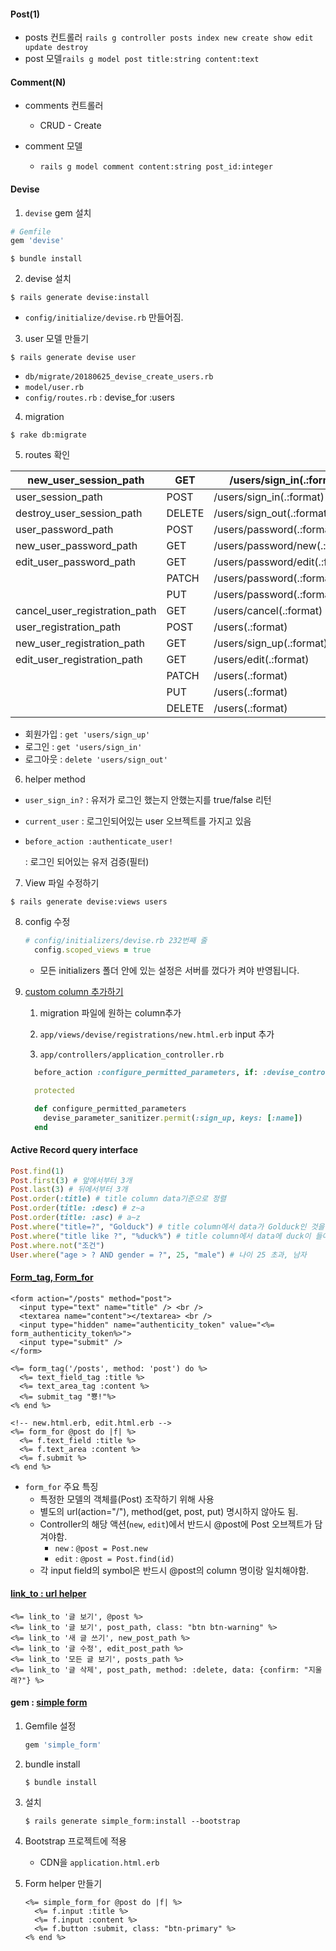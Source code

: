 #### Post(1)

- posts 컨트롤러 `rails g controller posts index new create show edit update destroy`
- post 모델`rails g model post title:string content:text `

#### Comment(N)

- comments 컨트롤러

  - CRUD - Create

- comment 모델

  - `rails g model comment content:string post_id:integer`



#### Devise

1. `devise` gem 설치

```ruby
# Gemfile
gem 'devise'
```

```
$ bundle install
```

2. devise 설치

```
$ rails generate devise:install
```

- `config/initialize/devise.rb` 만들어짐.

3. user 모델 만들기

```
$ rails generate devise user
```

- `db/migrate/20180625_devise_create_users.rb`
- `model/user.rb`
- `config/routes.rb` : devise_for :users

4. migration

```
$ rake db:migrate
```

5. routes 확인

| new_user_session_path         | GET    | /users/sign_in(.:format)       | devise/sessions#new          |
| ----------------------------- | ------ | ------------------------------ | ---------------------------- |
| user_session_path             | POST   | /users/sign_in(.:format)       | devise/sessions#create       |
| destroy_user_session_path     | DELETE | /users/sign_out(.:format)      | devise/sessions#destroy      |
| user_password_path            | POST   | /users/password(.:format)      | devise/passwords#create      |
| new_user_password_path        | GET    | /users/password/new(.:format)  | devise/passwords#new         |
| edit_user_password_path       | GET    | /users/password/edit(.:format) | devise/passwords#edit        |
|                               | PATCH  | /users/password(.:format)      | devise/passwords#update      |
|                               | PUT    | /users/password(.:format)      | devise/passwords#update      |
| cancel_user_registration_path | GET    | /users/cancel(.:format)        | devise/registrations#cancel  |
| user_registration_path        | POST   | /users(.:format)               | devise/registrations#create  |
| new_user_registration_path    | GET    | /users/sign_up(.:format)       | devise/registrations#new     |
| edit_user_registration_path   | GET    | /users/edit(.:format)          | devise/registrations#edit    |
|                               | PATCH  | /users(.:format)               | devise/registrations#update  |
|                               | PUT    | /users(.:format)               | devise/registrations#update  |
|                               | DELETE | /users(.:format)               | devise/registrations#destroy |

- 회원가입 : `get 'users/sign_up'`
- 로그인 : `get 'users/sign_in' `
- 로그아웃 : `delete 'users/sign_out'`

6. helper method

- `user_sign_in?`
  : 유저가 로그인 했는지 안했는지를 true/false 리턴

- `current_user`
  : 로그인되어있는 user 오브젝트를 가지고 있음

- `before_action :authenticate_user!`

  : 로그인 되어있는 유저 검증(필터)

7. View 파일 수정하기

```
$ rails generate devise:views users
```

8. config 수정

   ```ruby
   # config/initializers/devise.rb 232번째 줄
     config.scoped_views = true
   ```

   * 모든 initializers 폴더 안에 있는 설정은 서버를 껐다가 켜야 반영됩니다.

9. [custom column 추가하기](https://github.com/plataformatec/devise#strong-parameters)

   1. migration 파일에 원하는 column추가

   2. `app/views/devise/registrations/new.html.erb` input 추가

   3. `app/controllers/application_controller.rb`

   ```ruby
     before_action :configure_permitted_parameters, if: :devise_controller?

     protected

     def configure_permitted_parameters
       devise_parameter_sanitizer.permit(:sign_up, keys: [:name])
     end
   ```

#### Active Record query interface

```ruby
Post.find(1)
Post.first(3) # 앞에서부터 3개
Post.last(3) # 뒤에서부터 3개
Post.order(:title) # title column data기준으로 정렬
Post.order(title: :desc) # z~a
Post.order(title: :asc) # a~z
Post.where("title=?", "Golduck") # title column에서 data가 Golduck인 것을 찾아줘요
Post.where("title like ?", "%duck%") # title column에서 data에 duck이 들어간 것을 찾아줘요
Post.where.not("조건")
User.where("age > ? AND gender = ?", 25, "male") # 나이 25 초과, 남자
```

#### [Form_tag, Form_for](https://guides.rorlab.org/form_helpers.html)

```erb
<form action="/posts" method="post">
  <input type="text" name="title" /> <br />
  <textarea name="content"></textarea> <br />
  <input type="hidden" name="authenticity_token" value="<%= form_authenticity_token%>">
  <input type="submit" />
</form>
```

```erb
<%= form_tag('/posts', method: 'post') do %>
  <%= text_field_tag :title %>
  <%= text_area_tag :content %>
  <%= submit_tag "뿅!"%>
<% end %>
```

```erb
<!-- new.html.erb, edit.html.erb -->
<%= form_for @post do |f| %>
  <%= f.text_field :title %>
  <%= f.text_area :content %>
  <%= f.submit %>
<% end %>
```

* `form_for` 주요 특징
  * 특정한 모델의 객체를(Post) 조작하기 위해 사용
  * 별도의 url(action="/"), method(get, post, put) 명시하지 않아도 됨.
  * Controller의 해당 액션(`new`, `edit`)에서 반드시 @post에 Post 오브젝트가 담겨야함.
    * `new` : `@post = Post.new`
    * `edit` : `@post = Post.find(id)`
  * 각 input field의 symbol은 반드시 @post의 column 명이랑 일치해야함.

#### [link_to : url helper](https://apidock.com/rails/ActionView/Helpers/UrlHelper/link_to)

```erb
<%= link_to '글 보기', @post %>
<%= link_to '글 보기', post_path, class: "btn btn-warning" %>
<%= link_to '새 글 쓰기', new_post_path %>
<%= link_to '글 수정', edit_post_path %>
<%= link_to '모든 글 보기', posts_path %>
<%= link_to '글 삭제', post_path, method: :delete, data: {confirm: "지울래?"} %>
```



#### gem : [simple form](https://github.com/plataformatec/simple_form)

1. Gemfile 설정

   ```ruby
   gem 'simple_form'
   ```

2. bundle install

   ```
   $ bundle install
   ```

3. 설치

   ```
   $ rails generate simple_form:install --bootstrap
   ```

4. Bootstrap 프로젝트에 적용

   * CDN을 `application.html.erb`

5. Form helper 만들기

   ```erb
   <%= simple_form_for @post do |f| %>
     <%= f.input :title %>
     <%= f.input :content %>
     <%= f.button :submit, class: "btn-primary" %>
   <% end %>
   ```
